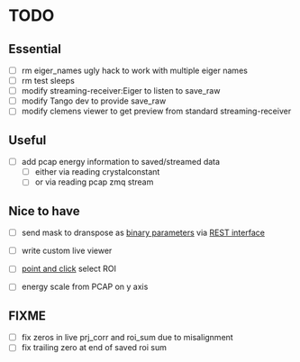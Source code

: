# TODO

## Essential
 - [ ] rm eiger_names ugly hack to work with multiple eiger names
 - [ ] rm test sleeps
 - [ ] modify streaming-receiver:Eiger to listen to save_raw 
 - [ ] modify Tango dev to provide save_raw 
 - [ ] modify clemens viewer to get preview from standard streaming-receiver

## Useful
 - [ ] add pcap energy information to saved/streamed data
     - [ ] either via reading crystalconstant
     - [ ] or via reading pcap zmq stream

## Nice to have
 - [ ] send mask to dranspose as [binary parameters](https://gitlab.maxiv.lu.se/scisw/daq-modules/dranspose/-/blob/main/tests/test_replay.py#L202) via [REST interface](https://gitlab.maxiv.lu.se/scisw/daq-modules/dranspose/-/blob/main/tests/test_parameters.py#L114) 
 - [ ] write custom live viewer 
 - [ ] [point and click](https://www.silx.org/doc/silx/latest/modules/gui/plot/items.html#silx.gui.plot.items.roi.BandROI) select ROI  
 - [ ] energy scale from PCAP on y axis 


## FIXME
 - [ ] fix zeros in live prj_corr and roi_sum due to misalignment
 - [ ] fix trailing zero at end of saved roi sum
